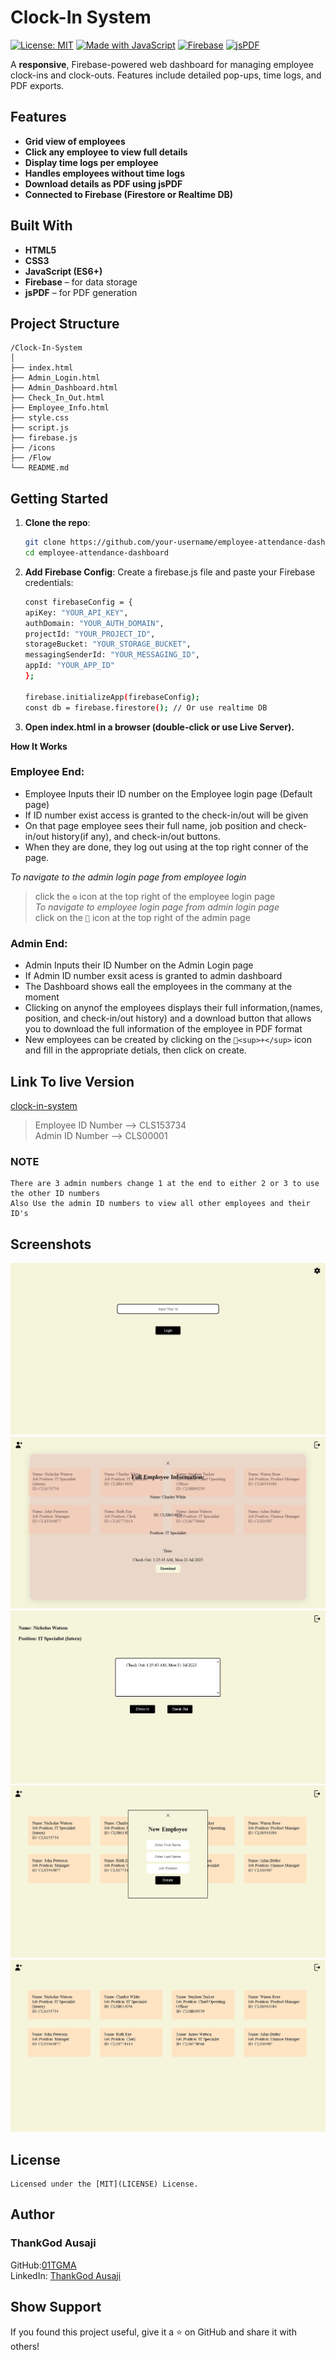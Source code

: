 
#  Clock-In System

[![License: MIT](https://img.shields.io/badge/License-MIT-blue.svg)](LICENSE)
[![Made with JavaScript](https://img.shields.io/badge/Made%20with-JavaScript-yellow)](https://developer.mozilla.org/en-US/docs/Web/JavaScript)
[![Firebase](https://img.shields.io/badge/Backend-Firebase-orange)](https://firebase.google.com/)
[![jsPDF](https://img.shields.io/badge/PDF-jsPDF-green)](https://github.com/parallax/jsPDF)

A **responsive**, Firebase-powered web dashboard for managing employee clock-ins and clock-outs. Features include detailed pop-ups, time logs, and PDF exports.



##  Features

-  **Grid view of employees**
-  **Click any employee to view full details**
-  **Display time logs per employee**
-  **Handles employees without time logs**
-  **Download details as PDF using jsPDF**
-  **Connected to Firebase (Firestore or Realtime DB)**



##  Built With

- **HTML5**  
- **CSS3**  
- **JavaScript (ES6+)**  
- **Firebase** – for data storage  
- **jsPDF** – for PDF generation  



## Project Structure

```plaintext
/Clock-In-System
│
├── index.html  
├── Admin_Login.html  
├── Admin_Dashboard.html  
├── Check_In_Out.html
├── Employee_Info.html       
├── style.css          
├── script.js          
├── firebase.js        
├── /icons
├── /Flow              
└── README.md
```


## Getting Started

1. **Clone the repo**:
   ```bash
   git clone https://github.com/your-username/employee-attendance-dashboard.git
   cd employee-attendance-dashboard
   ```

2. **Add Firebase Config**:
Create a firebase.js file and paste your Firebase credentials:
    ```bash
    const firebaseConfig = {
    apiKey: "YOUR_API_KEY",
    authDomain: "YOUR_AUTH_DOMAIN",
    projectId: "YOUR_PROJECT_ID",
    storageBucket: "YOUR_STORAGE_BUCKET",
    messagingSenderId: "YOUR_MESSAGING_ID",
    appId: "YOUR_APP_ID"
    };

    firebase.initializeApp(firebaseConfig);
    const db = firebase.firestore(); // Or use realtime DB
    ```

3. **Open index.html in a browser (double-click or use Live Server).**

**How It Works**
### Employee End: 
- Employee Inputs their ID number on the Employee login page (Default page)  
- If ID number exist access is granted to the check-in/out will be given  
- On that page employee sees their full name, job position and check-in/out history(if any), and check-in/out buttons. 
- When they are done, they  log out using at the top right conner of the page. 

*To navigate to the admin login page from employee login*  
> click the `⚙` icon at the top right of the employee login page  
*To navigate to employee login page from admin login page*  
> click on the `👥` icon at the top right of the admin page  

    
### Admin End:
- Admin Inputs their ID Number on the Admin Login page  
- If Admin ID number exsit acess is granted to admin dashboard  
- The Dashboard shows eall the employees in the commany at the moment  
- Clicking on anynof the employees displays their full information,(names, position, and check-in/out history) and a download button that allows you to download the full information of the employee in PDF format  
- New employees can be created by clicking on the `👤<sup>+</sup>` icon and fill in the appropriate detials, then click on create.  
    
## Link To live Version
[clock-in-system](clock-in-system.netlify.app)
>Employee ID Number --> CLS153734  
> Admin ID Number --> CLS00001
### NOTE
    There are 3 admin numbers change 1 at the end to either 2 or 3 to use the other ID numbers  
    Also Use the admin ID numbers to view all other employees and their ID's

## Screenshots
![Grid View](CLS-Images/Employee_Login.jpeg)
![Grid View](CLS-Images/Empolyee_Download_Info.jpeg)
![Grid View](CLS-Images/E_Out.jpeg)
![Grid View](CLS-Images/Create_New_Employee.jpeg)
![Grid View](CLS-Images/Admin_Dashboard.jpeg)

## License
    Licensed under the [MIT](LICENSE) License.

## Author
### ThankGod Ausaji
GitHub:[01TGMA](https://github.com/01TGMA)  
LinkedIn: [ThankGod Ausaji](https://www.linkedin.com/in/thankgod-ausaji/)  

## Show Support
If you found this project useful, give it a ⭐ on GitHub and share it with others!